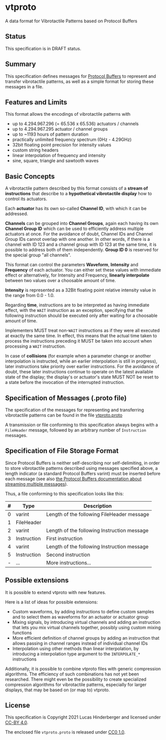 # vtproto
A data format for Vibrotactile Patterns based on Protocol Buffers

## Status
This specification is in DRAFT status.

## Summary
This specification defines messages
for [Protocol Buffers](https://developers.google.com/protocol-buffers)
to represent and transfer vibrotactile patterns, as well as a simple format for
storing these messages in a file.

## Features and Limits
This format allows the encodings of vibrotactile patterns with

- up to 4.294.967.296 (= 65.536 x 65.536) actuators / channels
- up to 4.294.967.295 actuator / channel groups
- up to ~1193 hours of pattern duration
- practically unlimited frequency spectrum (0Hz - 4.29GHz)
- 32bit floating point precision for intensity values
- custom string headers
- linear interpolation of frequency and intensity
- sine, square, triangle and sawtooth waves

## Basic Concepts
A vibrotactile pattern described by this format consists of a **stream of
instructions** that describe to a **hypothetical vibrotactile display** how to
control its actuators.

Each **actuator** has its own so-called **Channel ID**, with which it can be
addressed.

**Channels** can be grouped into **Channel Groups**, again each having its own
**Channel Group ID** which can be used to efficiently address multiple actuators
at once. For the avoidance of doubt, Channel IDs and Channel Group IDs cannot
overlap with one another. In other words, if there is a channel with ID 123
and a channel group with ID 123 at the same time, it is possible to address both
of them independently. **Group ID 0** is reserved for the special group
"all channels".

This format can control the parameters **Waveform**, **Intensity**
and **Frequency** of each actuator. You can either set these values with
immediate effect or alternatively, for Intensity and Frequency,
**linearly interpolate** between two values over a choosable amount of time.

**Intensity** is represented as a 32Bit floating point relative intensity value
in the range from 0.0 - 1.0.

Regarding **time**, instructions are to be interpreted as having immediate
effect, with the `WAIT` instruction as an exception, specifying that the
following instruction should be executed only after waiting for a choosable
amount of time.

Implementers MUST treat non-`WAIT` instructions as if they were all executed at
exactly the same time. In effect, this means that the actual time taken to
process the instructions preceding it MUST be taken into account when processing
a `WAIT` instruction.

In case of **collisions** (for example when a parameter change or another
interpolation is instructed, while an earlier interpolation is still
in progress), later instructions take priority over earlier instructions.
For the avoidance of doubt, these later instructions continue to operate on the
latest available state of the display; the display's or actuator's state
MUST NOT be reset to a state before the invocation of the interrupted
instruction.

## Specification of Messages (.proto file)
The specification of the messages for representing and transferring vibrotactile
patterns can be found in the file [vtproto.proto](./vtproto.proto)

A transmission or file conforming to this specification always begins with
a `FileHeader` message, followed by an arbitrary number of `Instruction`
messages.

## Specification of File Storage Format
Since Protocol Buffers is neither self-describing nor self-delimiting, in order
to store vibrotactile patterns described using messages specified above,
a length indicator (a standard Protocol Buffers varint) must be inserted
before each message (see also [the Protocol Buffers documentation about streaming multiple messages](https://developers.google.com/protocol-buffers/docs/techniques#streaming)).

Thus, a file conforming to this specification looks like this:

| # | Type        | Description                                 |
|---|-------------|---------------------------------------------|
| 0 | varint      | Length of the following FileHeader message  |
| 1 | FileHeader  |                                             |
| 2 | varint      | Length of the following Instruction message |
| 3 | Instruction | First instruction                           |
| 4 | varint      | Length of the following Instruction message |
| 5 | Instruction | Second instruction                          |
| - | ...         | More instructions...                        |

## Possible extensions
It is possible to extend vtproto with new features.

Here is a list of ideas for possible extensions:

- Custom waveforms, by adding instructions to define custom samples and to
  select them as waveforms for an actuator or actuator group
- Mixing signals, by introducing virtual channels and adding an instruction that
  lets you mix virtual channels together, possibly using custom mixing functions
- More efficient definition of channel groups by adding an instruction that
  allows passing in channel ranges instead of individual channel IDs
- Interpolation using other methods than linear interpolation, by introducing
  a interpolation type argument to the `INTERPOLATE_*` instructions

Additionally, it is possible to combine vtproto files with generic compression
algorithms. The efficiency of such combinations has not yet been researched.
There might even be the possibility to create specialized compression algorithms
for vibrotactile patterns, especially for larger displays, that may be based on
(or map to) vtproto.

## License
This specification is Copyright 2021 Lucas Hinderberger and licensed
under [CC-BY 4.0](https://creativecommons.org/licenses/by/4.0/).

The enclosed file `vtproto.proto` is released
under [CC0 1.0](https://creativecommons.org/publicdomain/zero/1.0/).

